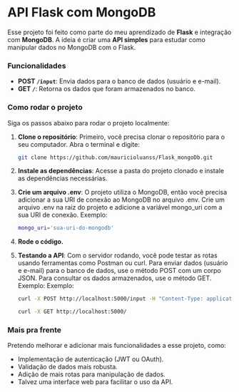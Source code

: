 # API Flask com MongoDB

Esse projeto foi feito como parte do meu aprendizado de **Flask** e integração com **MongoDB**. A ideia é criar uma **API simples** para estudar como manipular dados no MongoDB com o Flask.

### Funcionalidades

- **POST `/input`**: Envia dados para o banco de dados (usuário e e-mail).
- **GET `/`**: Retorna os dados que foram armazenados no banco.

### Como rodar o projeto

Siga os passos abaixo para rodar o projeto localmente:

1. **Clone o repositório**:
   Primeiro, você precisa clonar o repositório para o seu computador. Abra o terminal e digite:
   ```bash
   git clone https://github.com/mauricioluanss/Flask_mongoDb.git
2. **Instale as dependências**: Acesse a pasta do projeto clonado e instale as dependências necessárias.
 
3. **Crie um arquivo .env**: O projeto utiliza o MongoDB, então você precisa adicionar a sua URI de conexão ao MongoDB no arquivo .env. Crie um arquivo .env na raiz do projeto e adicione a variável mongo_uri com a sua URI de conexão. Exemplo:
   ```bash
   mongo_uri='sua-uri-do-mongodb'
   
4. **Rode o código.**
   
5. **Testando a API**: Com o servidor rodando, você pode testar as rotas usando ferramentas como Postman ou curl.
	Para enviar dados (usuário e e-mail) para o banco de dados, use o método POST com um corpo JSON. Para consultar os dados armazenados, use o método GET. Exemplo: Exemplo:
	 ```bash
   curl -X POST http://localhost:5000/input -H "Content-Type: application/json" -d '{"usuario": "johndoe", "email": "johndoe@example.com"}'
  
 	 curl -X GET http://localhost:5000/


### Mais pra frente

Pretendo melhorar e adicionar mais funcionalidades a esse projeto, como:

- Implementação de autenticação (JWT ou OAuth).
- Validação de dados mais robusta.
- Adição de mais rotas para manipulação de dados.
- Talvez uma interface web para facilitar o uso da API.


	



